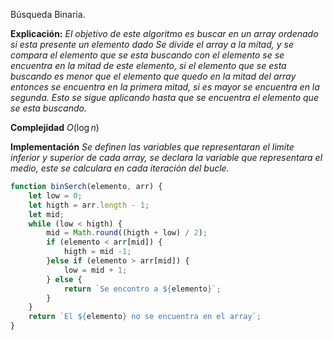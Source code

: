 Búsqueda Binaria.

**Explicación:**
*El objetivo de este algoritmo es buscar en un array  ordenado si esta presente un elemento dado*
*Se divide el array a la mitad, y se compara el elemento que se esta buscando con el elemento se se encuentra en la mitad de este elemento,  si el elemento que se esta buscando es menor que el elemento que quedo en la mitad del array entonces se encuentra en la primera mitad, si es mayor se encuentra en la segunda.*
*Esto se sigue aplicando hasta que se encuentra el elemento que se esta buscando.*

**Complejidad**
$O(\log n)$

**Implementación**
*Se definen las variables que representaran el limite inferior y superior de cada array, se declara la variable que representara el medio, este se calculara en cada iteración del bucle.*
```js
function binSerch(elemento, arr) {
	let low = 0;
	let higth = arr.length - 1;
	let mid;
	while (low < higth) {
		mid = Math.round((higth + low) / 2);
		if (elemento < arr[mid]) {
			higth = mid -1;
		}else if (elemento > arr[mid]) {
			low = mid + 1;
		} else {
			return `Se encontro a ${elemento}`;
		}
	}
	return `El ${elemento} no se encuentra en el array`;
}
```


